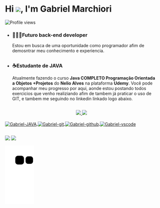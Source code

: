 <h1 align="left">Hi <img src="https://raw.githubusercontent.com/kaueMarques/kaueMarques/master/hi.gif" height="30px">, I'm Gabriel Marchiori</h1>
<p align="left"> <img src="https://komarev.com/ghpvc/?username=GabrielMarchiori&color=yellow" alt="Profile views" /> </p>

- ### 👨🏻‍💻Futuro back-end developer 
  
  Estou em busca de uma oportunidade como programador afim de demosntrar meu conhecimento e experiencia.
  ##
- ### ☕Estudante de JAVA

  Atualmente fazendo o curso **Java COMPLETO Programação Orientada a Objetos +Projetos**
  do **Nelio Alves** na plataforma **Udemy**.
  Você pode acompanhar meu progresso por aqui, aonde estou postando todos exercicios
  que venho realiziando afim de tambem já praticar o uso de GIT, e tambem me seguindo no linkedin linkado logo abaixo.
  
  ##

<div align="center">
  <a href="https://github.com/GabrielMarchiori">
  <img height="150em" src="https://github-readme-stats.vercel.app/api?username=GabrielMarchiori&show_icons=true&theme=dark&include_all_commits=true&count_private=true"/>
  <img height="150em" src="https://github-readme-stats.vercel.app/api/top-langs/?username=GabrielMarchiori&layout=compact&langs_count=7&theme=dark"/>
</div>

<div style="display: inline_block"><br>
  <img align="center" alt="Gabriel-JAVA" height="30" width="40" src="https://cdn.jsdelivr.net/gh/devicons/devicon/icons/java/java-original.svg" />
  <img align="center" alt="Gabriel-git" height="30" width="40" src="https://cdn.jsdelivr.net/gh/devicons/devicon/icons/git/git-original.svg" />
  <img align="center" alt="Gabriel-github" height="30" width="40" src="https://cdn.jsdelivr.net/gh/devicons/devicon/icons/github/github-original.svg" />
  <img align="center" alt="Gabriel-vscode" height="30" width="40" src="https://cdn.jsdelivr.net/gh/devicons/devicon/icons/vscode/vscode-original.svg" />



  </div>
  
##

<a href="https://www.linkedin.com/in/gabrielmarchiori-n/" target="_blank"><img src="https://img.shields.io/badge/-LinkedIn-%230077B5?style=for-the-badge&logo=linkedin&logoColor=white" target="_blank"></a>
<a href = "mailto:gabriel.marchiori202@gmail.com"><img src="https://img.shields.io/badge/-Gmail-%23333?style=for-the-badge&logo=gmail&logoColor=white" target="_blank">

![Snake animation](https://github.com/GabrielMarchiori/GabrielMarchiori/blob/output/github-contribution-grid-snake.svg)
